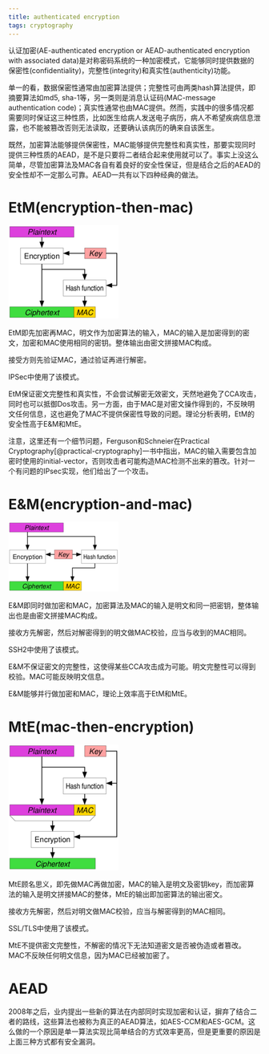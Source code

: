 ```yaml
---
title: authenticated encryption
tags: cryptography
---
```


认证加密(AE-authenticated encryption or AEAD-authenticated encryption with associated data)是对称密码系统的一种加密模式，它能够同时提供数据的保密性(confidentiality)，完整性(integrity)和真实性(authenticity)功能。

单一的看，数据保密性通常由加密算法提供；完整性可由两类hash算法提供，即摘要算法如md5, sha-1等，另一类则是消息认证码(MAC-message authentication code)；真实性通常也由MAC提供。然而，实践中的很多情况都需要同时保证这三种性质，比如医生给病人发送电子病历，病人不希望疾病信息泄露，也不能被篡改否则无法读取，还要确认该病历的确来自该医生。

既然，加密算法能够提供保密性，MAC能够提供完整性和真实性，那要实现同时提供三种性质的AEAD，是不是只要将二者结合起来使用就可以了。事实上没这么简单，尽管加密算法及MAC各自有着良好的安全性保证，但是结合之后的AEAD的安全性却不一定那么可靠。AEAD一共有以下四种经典的做法。

# EtM(encryption-then-mac)

![Encryption-then-MAC](/files/Authenticated_Encryption_EtM.png)

EtM即先加密再MAC，明文作为加密算法的输入，MAC的输入是加密得到的密文，加密和MAC使用相同的密钥。整体输出由密文拼接MAC构成。

接受方则先验证MAC，通过验证再进行解密。

IPSec中使用了该模式。

EtM保证密文完整性和真实性，不会尝试解密无效密文，天然地避免了CCA攻击，同时也可以抵御Dos攻击。另一方面，由于MAC是对密文操作得到的，不反映明文任何信息，这也避免了MAC不提供保密性导致的问题。理论分析表明，EtM的安全性高于E&M和MtE。

注意，这里还有一个细节问题，Ferguson和Schneier在Practical Cryptography[@practical-cryptography]一书中指出，MAC的输入需要包含加密时使用的initial-vector，否则攻击者可能构造MAC检测不出来的篡改。针对一个有问题的IPsec实现，他们给出了一个攻击。

# E&M(encryption-and-mac)

![Encryption-and-MAC](/files/Authenticated_Encryption_EaM.png)

E&M即同时做加密和MAC，加密算法及MAC的输入是明文和同一把密钥，整体输出也是由密文拼接MAC构成。

接收方先解密，然后对解密得到的明文做MAC校验，应当与收到的MAC相同。

SSH2中使用了该模式。

E&M不保证密文的完整性，这使得某些CCA攻击成为可能。明文完整性可以得到校验。MAC可能反映明文信息。

E&M能够并行做加密和MAC，理论上效率高于EtM和MtE。

# MtE(mac-then-encryption)

![MAC-then-Encryption](/files/Authenticated_Encryption_MtE.png)

MtE顾名思义，即先做MAC再做加密，MAC的输入是明文及密钥key，而加密算法的输入是明文拼接MAC的整体，MtE的输出即加密算法的输出密文。

接收方先解密，然后对明文做MAC校验，应当与解密得到的MAC相同。

SSL/TLS中使用了该模式。

MtE不提供密文完整性，不解密的情况下无法知道密文是否被伪造或者篡改。MAC不反映任何明文信息，因为MAC已经被加密了。

# AEAD
2008年之后，业内提出一些新的算法在内部同时实现加密和认证，摒弃了结合二者的路线，这些算法也被称为真正的AEAD算法，如AES-CCM和AES-GCM。这么做的一个原因是单一算法实现比简单结合的方式效率更高，但是更重要的原因是上面三种方式都有安全漏洞。
